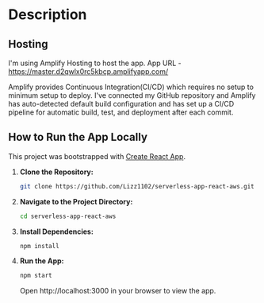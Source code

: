 # Description

## Hosting 

I'm using Amplify Hosting to host the app. App URL - https://master.d2qwlx0rc5kbcp.amplifyapp.com/ 

Amplify provides Continuous Integration(CI/CD) which requires no setup to minimum setup to deploy. I've connected my GitHub repository and Amplify has auto-detected default build configuration and has set up a CI/CD pipeline for automatic build, test, and deployment after each commit. 

## How to Run the App Locally 

This project was bootstrapped with [Create React App](https://github.com/facebook/create-react-app).

1. **Clone the Repository:**
   ```bash
   git clone https://github.com/Lizz1102/serverless-app-react-aws.git
   ```

2. **Navigate to the Project Directory:**
   ```bash
   cd serverless-app-react-aws
   ```
   
3. **Install Dependencies:**
   ```bash
   npm install
   ```
   
4. **Run the App:**
   ```bash
   npm start
   ```
   Open http://localhost:3000 in your browser to view the app.









